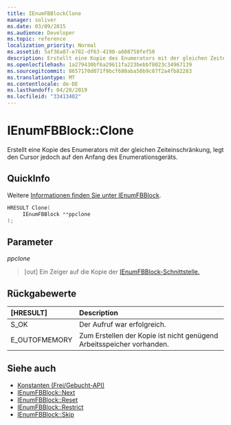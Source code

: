 ```yaml
---
title: IEnumFBBlockClone
manager: soliver
ms.date: 03/09/2015
ms.audience: Developer
ms.topic: reference
localization_priority: Normal
ms.assetid: 5af36a87-e782-df63-4190-a608758fef50
description: Erstellt eine Kopie des Enumerators mit der gleichen Zeiteinschränkung, legt den Cursor jedoch auf den Anfang des Enumerationsgeräts.
ms.openlocfilehash: 1a279430bf6a29611fa223bebbf8023c34967139
ms.sourcegitcommit: 8657170d071f9bcf680aba50b9c07f2a4fb82283
ms.translationtype: MT
ms.contentlocale: de-DE
ms.lasthandoff: 04/28/2019
ms.locfileid: "33413402"
---
```

# <a name="ienumfbblockclone"></a>IEnumFBBlock::Clone

Erstellt eine Kopie des Enumerators mit der gleichen Zeiteinschränkung, legt den Cursor jedoch auf den Anfang des Enumerationsgeräts.
  
## <a name="quick-info"></a>QuickInfo

Weitere [Informationen finden Sie unter IEnumFBBlock](ienumfbblock.md).
  
```cpp
HRESULT Clone(  
     IEnumFBBlock **ppclone 
); 
```

## <a name="parameters"></a>Parameter

_ppclone_
  
> [out] Ein Zeiger auf die Kopie der [IEnumFBBlock-Schnittstelle.](ienumfbblock.md) 
    
## <a name="return-values"></a>Rückgabewerte

|**[HRESULT]**|**Description**|
|:-----|:-----|
|S_OK  <br/> |Der Aufruf war erfolgreich.  <br/> |
|E_OUTOFMEMORY  <br/> |Zum Erstellen der Kopie ist nicht genügend Arbeitsspeicher vorhanden.  <br/> |
   
## <a name="see-also"></a>Siehe auch

- [Konstanten (Frei/Gebucht-API)](constants-free-busy-api.md)
- [IEnumFBBlock::Next](ienumfbblock-next.md)  
- [IEnumFBBlock::Reset](ienumfbblock-reset.md)  
- [IEnumFBBlock::Restrict](ienumfbblock-restrict.md)  
- [IEnumFBBlock::Skip](ienumfbblock-skip.md)

